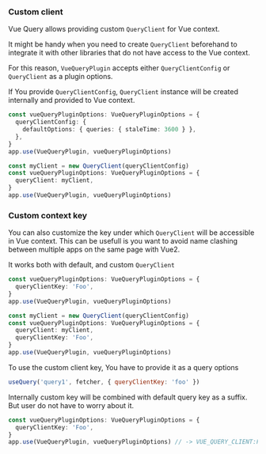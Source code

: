 ### Custom client

Vue Query allows providing custom `QueryClient` for Vue context.

It might be handy when you need to create `QueryClient` beforehand to integrate it with other libraries that do not have access to the Vue context.

For this reason, `VueQueryPlugin` accepts either `QueryClientConfig` or `QueryClient` as a plugin options.

If You provide `QueryClientConfig`, `QueryClient` instance will be created internally and provided to Vue context.

```ts
const vueQueryPluginOptions: VueQueryPluginOptions = {
  queryClientConfig: {
    defaultOptions: { queries: { staleTime: 3600 } },
  },
}
app.use(VueQueryPlugin, vueQueryPluginOptions)
```

```ts
const myClient = new QueryClient(queryClientConfig)
const vueQueryPluginOptions: VueQueryPluginOptions = {
  queryClient: myClient,
}
app.use(VueQueryPlugin, vueQueryPluginOptions)
```

### Custom context key

You can also customize the key under which `QueryClient` will be accessible in Vue context. This can be usefull is you want to avoid name clashing between multiple apps on the same page with Vue2.

It works both with default, and custom `QueryClient`

```ts
const vueQueryPluginOptions: VueQueryPluginOptions = {
  queryClientKey: 'Foo',
}
app.use(VueQueryPlugin, vueQueryPluginOptions)
```

```ts
const myClient = new QueryClient(queryClientConfig)
const vueQueryPluginOptions: VueQueryPluginOptions = {
  queryClient: myClient,
  queryClientKey: 'Foo',
}
app.use(VueQueryPlugin, vueQueryPluginOptions)
```

To use the custom client key, You have to provide it as a query options

```js
useQuery('query1', fetcher, { queryClientKey: 'foo' })
```

Internally custom key will be combined with default query key as a suffix. But user do not have to worry about it.

```ts
const vueQueryPluginOptions: VueQueryPluginOptions = {
  queryClientKey: 'Foo',
}
app.use(VueQueryPlugin, vueQueryPluginOptions) // -> VUE_QUERY_CLIENT:Foo
```
